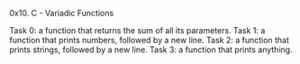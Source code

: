 0x10. C - Variadic Functions

Task 0: a function that returns the sum of all its parameters.
Task 1: a function that prints numbers, followed by a new line.
Task 2: a function that prints strings, followed by a new line.
Task 3: a function that prints anything.
